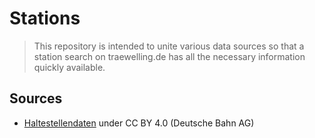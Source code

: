 # Stations

> This repository is intended to unite various data sources so that a station search on traewelling.de has all the necessary information quickly available.

## Sources

- [Haltestellendaten](https://data.deutschebahn.com/dataset/data-haltestellen.html) under CC BY 4.0 (Deutsche Bahn AG)
